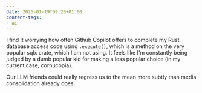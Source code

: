 ```yaml
---
date: 2025-01-19T09:20+01:00
content-tags:
- ai
---
```

I find it worrying how often Github Copilot offers to complete my Rust database access code using `.execute()`, which is a method on the very popular sqlx crate, which I am not using. It feels like I'm constantly being judged by a dumb popular kid for making a less popular choice (in my current case, cornucopia).

Our LLM friends could really regress us to the mean more subtly than media consolidation already does.
